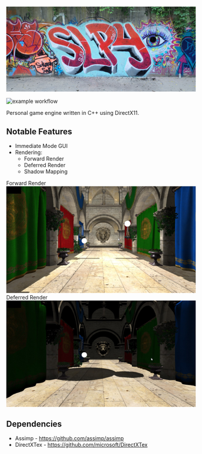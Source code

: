 ![Screenshot](Images/SLPYGithub.png)

![example workflow](https://github.com/ethxndxniels/SleepyEngine/actions/workflows/build-actions.yml/badge.svg)

Personal game engine written in C++ using DirectX11. 

## Notable Features
 - Immediate Mode GUI
 - Rendering:
	- Forward Render
	- Deferred Render
	- Shadow Mapping
	
Forward Render
![Screenshot](Images/ForwardRender.jpg)
Deferred Render
![Screenshot](Images/DeferredRender.jpg)

## Dependencies
 - Assimp - https://github.com/assimp/assimp
 - DirectXTex - https://github.com/microsoft/DirectXTex

